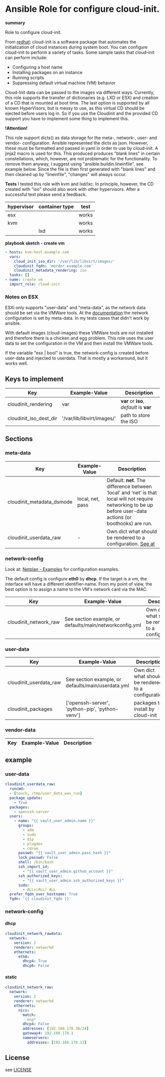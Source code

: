 # Ansible Role for configure cloud-init.

**summary**

Role to configure cloud-init.

From [redhat](https://access.redhat.com/documentation/en-us/red_hat_enterprise_linux/8/html-single/configuring_and_managing_cloud-init_for_rhel_8/index): cloud-init is a software package that automates the initialization of cloud instances during system boot. 
You can configure cloud-init to perform a variety of tasks. Some sample tasks that cloud-init can perform include:

  * Configuring a host name
  * Installing packages on an instance
  * Running scripts
  * Suppressing default virtual machine (VM) behavior 

Cloud-Init data can be passed to the images via different ways.
Currently, this role supports the transfer of dictionaries (e.g. LXD or ESX) and creation of a CD that is mounted at boot time. The last option is supported by all known HyperVisors, but is messy to use, as this virtual CD should be ejected before users log in. So if you use the Cloudinit and the provided CD support you have to implement some thing to implement this.


**!Attention!**

This role support dicts() as data storage for the meta-, network-, user- and vendor- configuration.
Ansible represented the dicts as json.
However, these must be formatted and passed in yaml in order to use by cloud-init. A jinja2 macro is used for this. This produced produces "blank lines" in certain constellations, which, however, are not problematic for the functionality. To remove them anyway, I suggest using "ansible.buildin.lineinfile", see example below. 
Since the file is then first generated with "blank lines" and then cleaned up by "lineinfile", "changes" will always occur.

**Tests**
I tested this role with kvm and lxd/lxc. In principle, however, the CD created with "iso" should also work with other hypervisors. After a successful test please send a feedback.

| hypervisor | container type | test |
| --- | ------------- | ----------- |
| esx || works |
| kvm || works |
|| lxd | works |

**playbook sketch - create vm**
```yaml
- hosts: kvm-host.example.com
  vars:
    cloud_init_iso_dir: '/var/lib/libvirt/images/'
    cloudinit_fqdn: 'mordor.example.com'
    cloudinit_metadata_rendering: iso
  tasks: []
- name: create vm
  import_role: cloud-init
```

### Notes on ESX
ESXi only supports "user-data" and "meta-data", as the network data should be set via the VMWare tools.
At the [documentation](https://cloudinit.readthedocs.io/en/latest/topics/datasources/vmware.html) the network configuration is set by meta-data. In my tests cases that didn't work by ansible. 

With default images (cloud-images) these VMWare tools are not installed and therefore there is a chicken and egg problem.
This role uses the user data to set the configuration in the VM and then install the VMWare tools.

If the variable "esx | bool" is true, the network-config is created before user-data and injected to userdata. That is mostly a workaround, but it works well.

## Keys to implement
| Key | Example-Value | Description |
| --- | ------------- | ----------- |
| cloudinit_rendering | var | **var** or **iso**, _default_ is **var** |
| cloudinit_iso_dest_dir | '/var/lib/libvirt/images/' | path to store the ISO |

## Sections
### meta-data
| Key | Example-Value | Description |
| --- | ------------- | ----------- |
| cloudinit_metadata_dsmode | local, net, pass | Default: **net**. The difference between ‘local’ and ‘net’ is that local will not require networking to be up before user-data actions (or boothooks) are run. |
| cloudinit_userdata_raw | - | Own dict what should be rendered to a configuration. [See at](https://cloudinit.readthedocs.io/en/latest/topics/datasources/configdrive.html) |

### network-config
Look at: [Netplan - Examples](https://netplan.io/examples/) for configuration examples.

The default config is configure **eth0** by **dhcp**.
If the target is a vm, the interface will have a different identifier-name.
From my point of view, the best option is to assign a name to the VM's network card via the MAC. 

| Key | Example-Value | Description |
| --- | ------------- | ----------- |
| cloudinit_network_raw | See section example, or defaults/main/networkconfig.yml | Own dict what should be rendered to a configuration. |

### user-data
| Key | Example-Value | Description |
| --- | ------------- | ----------- |
| cloudinit_userdata_raw | See section example, or defaults/main/userdata.yml | Own dict what should be rendered to a configuration. |
| cloudinit_packages | ['openssh-server', 'python-pip', 'python-venv'] | packages to install by cloud-init |

### vendor-data
| Key | Example-Value | Description |
| --- | ------------- | ----------- |

## example
### user-data
```yaml
cloudinit_userdata_raw:
  runcmd:
  - [touch, /tmp/user_data_was_run]
  package_update:
    - True
  packages:
    - openssh-server
  users:
    - name: "{{ vault_user_admin.name }}"
      groups:
        - adm
        - sudo
        - dip
        - plugdev
        - cdrom
      passwd: "{{ vault_user_admin.pass_hash }}"
      lock_passwd: False
      shell: /bin/bash
      ssh_import_id:
        - "{{ vault_user_admin.github_account }}"
      ssh_authorized_keys:
        - "{{ vault_user_admin.ssh_authorized_keys }}"
      sudo:
        - ALL=(ALL) ALL
  prefer_fqdn_over_hostname: True
  fqdn: '{{ cloudinit_fqdn }}'
```

### network-config
#### dhcp
```yaml
cloudinit_network_rawdata:
  network:
    version: 2
    renderer: networkd
    ethernets: 
      eth0:
        dhcp4: True
        dhcp6: False
```
#### static
```yaml
cloudinit_network_raw:
  network:
    version: 2
    renderer: networkd
    ethernets:
      nics:
        match:
          enp*
        dhcp4: False
        addresses: [192.168.178.38/24]
        gateway4: 192.168.178.1
        nameservers:
          addresses: [192.168.178.13]
```
## License

see [LICENSE](LICENSE)
